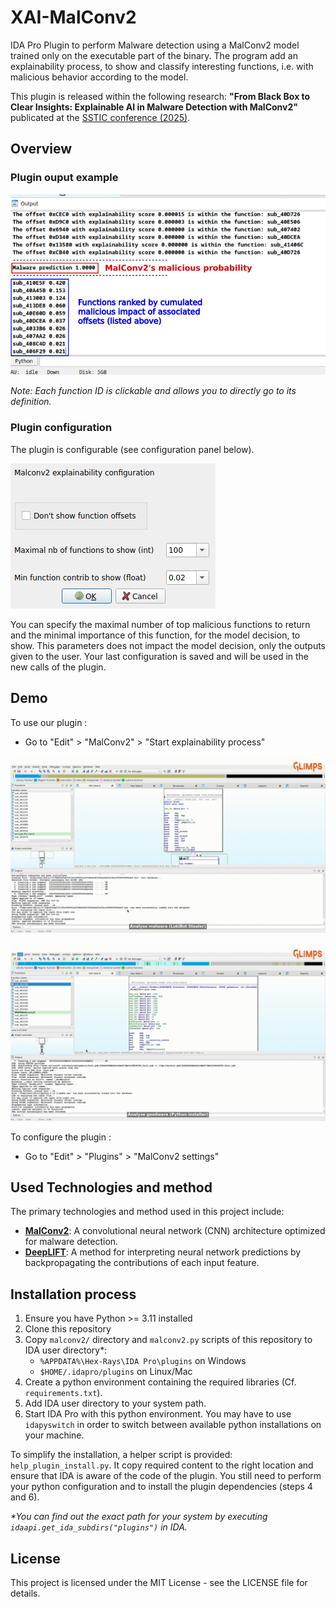 # XAI-MalConv2

IDA Pro Plugin to perform Malware detection using a MalConv2 model trained only on the executable part of the binary.
The program add an explainability process, to show and classify interesting functions, i.e. with malicious behavior according to the model.

This plugin is released within the following research: **"From Black Box to Clear Insights: Explainable AI in Malware Detection with MalConv2"**
publicated at the [SSTIC conference (2025)](https://www.sstic.org/2025/presentation/from_black_box_to_clear_insights_explainable_ai_in_malware_detection_with_malconv2/).

## Overview

### Plugin ouput example

![ida_res_ex.png](assets/ida_res_ex.png)

_Note: Each function ID is clickable and allows you to directly go to its definition._

### Plugin configuration

The plugin is configurable (see configuration panel below).

![config_panel](assets/config_panel.png)


You can specify the maximal number of top malicious functions to return and the minimal importance of this function, for the model decision, to show.
This parameters does not impact the model decision, only the outputs given to the user.
Your last configuration is saved and will be used in the new calls of the plugin.

## Demo

To use our plugin :
- Go to "Edit" > "MalConv2" > "Start explainability process"

![TP](assets/tp_demo.gif)

![TN](assets/tn_demo.gif)

To configure the plugin :
- Go to "Edit" > "Plugins" > "MalConv2 settings"

## Used Technologies and method

The primary technologies and method used in this project include:

- **[MalConv2](https://github.com/FutureComputing4AI/MalConv2)**: A convolutional neural network (CNN) architecture optimized for malware detection.
- **[DeepLIFT](https://github.com/kundajelab/deeplift)**: A method for interpreting neural network predictions by backpropagating the contributions of each input feature.

## Installation process

1. Ensure you have Python >= 3.11 installed
2. Clone this repository
3. Copy `malconv2/` directory and `malconv2.py` scripts of this repository to IDA user directory*:
    - `%APPDATA%\Hex-Rays\IDA Pro\plugins` on Windows
    - `$HOME/.idapro/plugins` on Linux/Mac
4. Create a python environment containing the required libraries (Cf. `requirements.txt`).
5. Add IDA user directory to your system path.
6. Start IDA Pro with this python environment. You may have to use `idapyswitch` in order to switch between
available python installations on your machine.

To simplify the installation, a helper script is provided: `help_plugin_install.py`.
It copy required content to the right location and ensure that IDA is aware of the code of the plugin.
You still need to perform your python configuration and to install the plugin dependencies (steps 4 and 6).

_*You can find out the exact path for your system by executing `idaapi.get_ida_subdirs("plugins")` in IDA._

## License

This project is licensed under the MIT License - see the LICENSE file for details.
